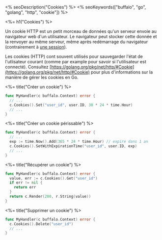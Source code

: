 <% seoDescription("Cookies") %>
<% seoKeywords(["buffalo", "go", "golang", "http", "cookie"]) %>

<%= h1("Cookies") %>

Un cookie HTTP est un petit morceau de données qu'un serveur envoie au navigateur web d'un utilisateur. Le navigateur peut stocker cette donnée et la renvoyer au même serveur, même après redémarrage du navigateur (contrairement à [une session](/en/docs/sessions)).

Les cookies (HTTP) cont souvent utilisés pour sauvegarder l'état de l'utlisateur courant (comme par example pour savoir si l'utilisateur est connecté). Consultez [https://golang.org/pkg/net/http/#Cookie](https://golang.org/pkg/net/http/#Cookie) pour plus d'informations sur la manière de gérer les cookies en Go.

<%= title("Créer un cookie") %>

```go
func MyHandler(c buffalo.Context) error {
  // ...
  c.Cookies().Set("user_id", user.ID, 30 * 24 * time.Hour)
  // ...
}
```

<%= title("Créer un cookie périssable") %>

```go
func MyHandler(c buffalo.Context) error {
  // ...
  exp := time.Now().Add(365 * 24 * time.Hour) // expire dans 1 an
  c.Cookies().SetWithExpirationTime("user_id", user.ID, exp)
  // ...
}
```

<%= title("Récupérer un cookie") %>

```go
func MyHandler(c buffalo.Context) error {
  value, err := c.Cookies().Get("user_id")
  if err != nil {
    return err
  }
  return c.Render(200, r.String(value))
}
```

<%= title("Supprimer un cookie") %>


```go
func MyHandler(c buffalo.Context) error {
  c.Cookies().Delete("user_id")
  // ...
}
```
